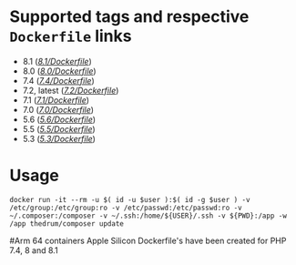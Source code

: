 # Supported tags and respective `Dockerfile` links
 - 8.1 (*[8.1/Dockerfile](https://github.com/thedrum-developers/docker-composer/blob/master/8.1/Dockerfile)*)
 - 8.0 (*[8.0/Dockerfile](https://github.com/thedrum-developers/docker-composer/blob/master/8.0/Dockerfile)*)
 - 7.4 (*[7.4/Dockerfile](https://github.com/thedrum-developers/docker-composer/blob/master/7.4/Dockerfile)*)
 - 7.2, latest (*[7.2/Dockerfile](https://github.com/thedrum-developers/docker-composer/blob/master/7.2/Dockerfile)*)
 - 7.1 (*[7.1/Dockerfile](https://github.com/thedrum-developers/docker-composer/blob/master/7.1/Dockerfile)*)
 - 7.0 (*[7.0/Dockerfile](https://github.com/thedrum-developers/docker-composer/blob/master/7.0/Dockerfile)*)
 - 5.6 (*[5.6/Dockerfile](https://github.com/thedrum-developers/docker-composer/blob/master/5.6/Dockerfile)*)
 - 5.5 (*[5.5/Dockerfile](https://github.com/thedrum-developers/docker-composer/blob/master/5.5/Dockerfile)*)
 - 5.3 (*[5.3/Dockerfile](https://github.com/thedrum-developers/docker-composer/blob/master/5.3/Dockerfile)*)

# Usage
```
docker run -it --rm -u $( id -u $user ):$( id -g $user ) -v /etc/group:/etc/group:ro -v /etc/passwd:/etc/passwd:ro -v ~/.composer:/composer -v ~/.ssh:/home/${USER}/.ssh -v ${PWD}:/app -w /app thedrum/composer update
```

#Arm 64 containers
Apple Silicon Dockerfile's have been created for PHP 7.4, 8 and 8.1
